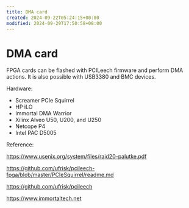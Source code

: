 ```yaml
---
title: DMA card
created: 2024-09-22T05:24:15+00:00
modified: 2024-09-29T17:50:58+08:00
---
```


# DMA card

FPGA cards can be flashed with PCILeech firmware and perform DMA actions. It is also possible with USB3380 and BMC devices.

Hardware:

- Screamer PCIe Squirrel
- HP iLO
- Immortal DMA Warrior
- Xilinx Alveo U50, U200, and U250
- Netcope P4
- Intel PAC D5005 


Reference:

https://www.usenix.org/system/files/raid20-palutke.pdf

https://github.com/ufrisk/pcileech-fpga/blob/master/PCIeSquirrel/readme.md

https://github.com/ufrisk/pcileech

https://www.immortaltech.net
